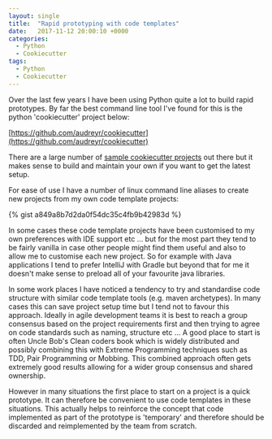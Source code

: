 ```yaml
---
layout: single
title:  "Rapid prototyping with code templates"
date:   2017-11-12 20:00:10 +0000
categories:
  - Python
  - Cookiecutter
tags:
  - Python
  - Cookiecutter
---
```


Over the last few years I have been using Python quite a lot to build rapid prototypes. By far the best command line tool I've found for this is the python 'cookiecutter' project below:

[https://github.com/audreyr/cookiecutter](https://github.com/audreyr/cookiecutter)

There are a large number of <a href="https://github.com/audreyr/cookiecutter#python">sample cookiecutter projects</a> out there but it makes sense to build and maintain your own if you want to get the latest setup.

For ease of use I have a number of linux command line aliases to create new projects from my own code template projects:

{% gist a849a8b7d2da0f54dc35c4fb9b42983d %}

In some cases these code template projects have been customised to my own preferences with IDE support etc ... but for the most part they tend to be fairly vanilla in case other people might find them useful and also to allow me to customise each new project. So for example with Java applications I tend to prefer IntelliJ with Gradle but beyond that for me it doesn't make sense to preload all of your favourite java libraries.

In some work places I have noticed a tendency to try and standardise code structure with similar code template tools (e.g. maven archetypes). In many cases this can save project setup time but I tend not to favour this approach. Ideally in agile development teams it is best to reach a group consensus based on the project requirements first and then trying to agree on code standards such as naming, structure etc ... A good place to start is often Uncle Bob's Clean coders book which is widely distributed and possibly combining this with Extreme Programming techniques such as TDD, Pair Programming or Mobbing. This combined approach often gets extremely good results allowing for a wider group consensus and shared ownership.

However in many situations the first place to start on a project is a quick prototype. It can therefore be convenient to use code templates in these situations. This actually helps to reinforce the concept that code implemented as part of the prototype is 'temporary' and therefore should be discarded and reimplemented by the team from scratch.
